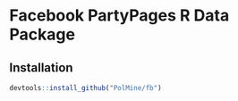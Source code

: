Facebook PartyPages R Data Package
================

<!-- README.md is generated from README.Rmd. Please edit that file -->

## Installation

``` r
devtools::install_github("PolMine/fb")
```
